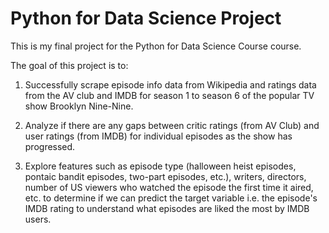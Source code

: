 # Python for Data Science Project
 This is my final project for the Python for Data Science Course course. 

The goal of this project is to:
1. Successfully scrape episode info data from Wikipedia and ratings data from the AV club and IMDB for season 1 to season 6 of the popular TV show Brooklyn Nine-Nine.

2. Analyze if there are any gaps between critic ratings (from AV Club) and user ratings (from IMDB) for individual episodes as the show has progressed.

3. Explore features such as episode type (halloween heist episodes, pontaic bandit episodes, two-part episodes, etc.), writers, directors, number of US viewers who watched the episode the first time it aired, etc. to determine if we can predict the target variable i.e. the episode's IMDB rating to understand what episodes are liked the most by IMDB users.